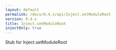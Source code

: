 ```yaml
---
layout: default
permalink: /docs/0.4.x/api/Inject.setModuleRoot
version: 0.4.x
title: Inject.setModuleRoot
injectOnly: true
---
```

Stub for Inject.setModuleRoot